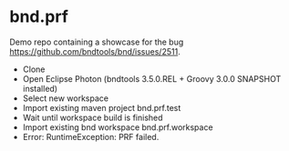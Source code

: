 # bnd.prf
Demo repo containing a showcase for the bug https://github.com/bndtools/bnd/issues/2511.

* Clone
* Open Eclipse Photon (bndtools 3.5.0.REL + Groovy 3.0.0 SNAPSHOT installed)
* Select new workspace
* Import existing maven project bnd.prf.test
* Wait until workspace build is finished
* Import existing bnd workspace bnd.prf.workspace
* Error: RuntimeException: PRF failed.
